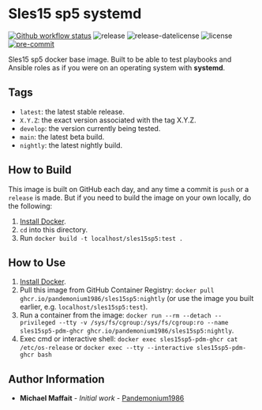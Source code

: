 # Sles15 sp5 systemd

[![Github workflow status](https://github.com/Pandemonium1986/docker-sles15sp5/actions/workflows/docker.yml/badge.svg?branch=main)](https://github.com/Pandemonium1986/docker-sles15sp5/actions/workflows/docker.yml)
![release](https://img.shields.io/github/release/Pandemonium1986/docker-sles15sp5)
![release-datelicense](https://img.shields.io/github/release-date/Pandemonium1986/docker-sles15sp5)
![license](https://img.shields.io/github/license/Pandemonium1986/docker-sles15sp5)
[![pre-commit](https://img.shields.io/badge/pre--commit-enabled-brightgreen?logo=pre-commit&logoColor=white)](https://github.com/pre-commit/pre-commit)

Sles15 sp5 docker base image. Built to be able to test playbooks and Ansible roles as if you were on an operating system with **systemd**.

## Tags

- `latest`: the latest stable release.
- `X.Y.Z`: the exact version associated with the tag X.Y.Z.
- `develop`: the version currently being tested.
- `main`: the latest beta build.
- `nightly`: the latest nightly build.

## How to Build

This image is built on GitHub each day, and any time a commit is `push` or a `release` is made. But if you need to build the image on your own locally, do the following:

1. [Install Docker](https://docs.docker.com/engine/installation/).
2. `cd` into this directory.
3. Run `docker build -t localhost/sles15sp5:test .`

## How to Use

1. [Install Docker](https://docs.docker.com/engine/installation/).
2. Pull this image from GitHub Container Registry: `docker pull ghcr.io/pandemonium1986/sles15sp5:nightly` (or use the image you built earlier, e.g. `localhost/sles15sp5:test`).
3. Run a container from the image: `docker run --rm --detach --privileged --tty -v /sys/fs/cgroup:/sys/fs/cgroup:ro --name sles15sp5-pdm-ghcr ghcr.io/pandemonium1986/sles15sp5:nightly`.
4. Exec cmd or interactive shell: `docker exec sles15sp5-pdm-ghcr cat /etc/os-release` or `docker exec --tty --interactive sles15sp5-pdm-ghcr bash`

## Author Information

- **Michael Maffait** - _Initial work_ - [Pandemonium1986](https://github.com/Pandemonium1986)
